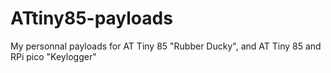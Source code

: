 # ATtiny85-payloads
My personnal payloads for AT Tiny 85 "Rubber Ducky", and AT Tiny 85 and RPi pico "Keylogger"
